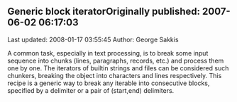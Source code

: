 ## Generic block iteratorOriginally published: 2007-06-02 06:17:03 
Last updated: 2008-01-17 03:55:45 
Author: George Sakkis 
 
A common task, especially in text processing, is to break some input sequence into chunks (lines, paragraphs, records, etc.) and process them one by one. The iterators of builtin strings and files can be considered such chunkers, breaking the object into characters and lines respectively. This recipe is a generic way to break any iterable into consecutive blocks, specified by a delimiter or a pair of (start,end) delimiters.